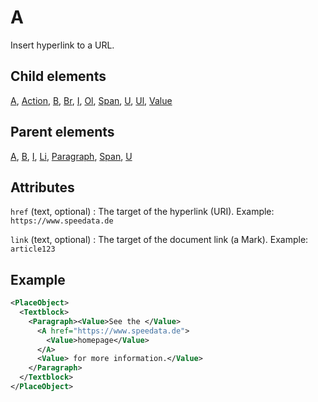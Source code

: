 # A



Insert hyperlink to a URL.



##  Child elements

[A](../a.md), [Action](../action.md), [B](../b.md), [Br](../br.md), [I](../i.md), [Ol](../ol.md), [Span](../span.md), [U](../u.md), [Ul](../ul.md), [Value](../value.md)

##  Parent elements

[A](../a.md), [B](../b.md), [I](../i.md), [Li](../li.md), [Paragraph](../paragraph.md), [Span](../span.md), [U](../u.md)


## Attributes



`href` (text, optional)
:   The target of the hyperlink (URI). Example: `https://www.speedata.de`




`link` (text, optional)
:   The target of the document link (a Mark). Example: `article123`




## Example

```xml
<PlaceObject>
  <Textblock>
    <Paragraph><Value>See the </Value>
      <A href="https://www.speedata.de">
        <Value>homepage</Value>
      </A>
      <Value> for more information.</Value>
    </Paragraph>
  </Textblock>
</PlaceObject>
```





